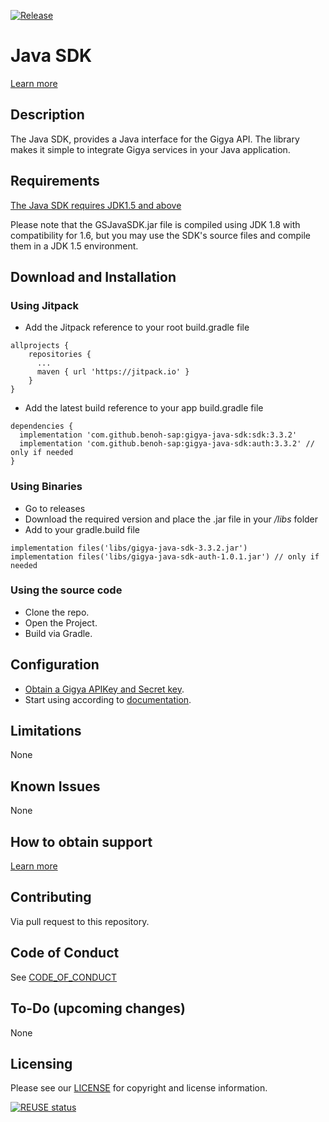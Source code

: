 [![Release](https://jitpack.io/v/SAP/gigya-java-sdk.svg)](https://jitpack.io/v/SAP/gigya-java-sdk)
# Java SDK 
[Learn more](https://help.sap.com/viewer/8b8d6fffe113457094a17701f63e3d6a/GIGYA/en-US/4161e13770b21014bbc5a10ce4041860.html)

## Description
The Java SDK, provides a Java interface for the Gigya API. 
The library makes it simple to integrate Gigya services in your Java application.

## Requirements
[The Java SDK requires JDK1.5 and above](https://www.java.com/en/download/) 

Please note that the GSJavaSDK.jar file is compiled using JDK 1.8 with compatibility for 1.6, 
but you may use the SDK's source files and compile them in a JDK 1.5 environment.

## Download and Installation
### Using Jitpack
* Add the Jitpack reference to your root build.gradle file
```
allprojects {
    repositories {
      ...
      maven { url 'https://jitpack.io' }
    }
}
```
* Add the latest build reference to your app build.gradle file
```
dependencies {
  implementation 'com.github.benoh-sap:gigya-java-sdk:sdk:3.3.2'
  implementation 'com.github.benoh-sap:gigya-java-sdk:auth:3.3.2' // only if needed
}
```
### Using Binaries
* Go to releases
* Download the required version and place the .jar file in your */libs* folder
* Add to your gradle.build file
```
implementation files('libs/gigya-java-sdk-3.3.2.jar')
implementation files('libs/gigya-java-sdk-auth-1.0.1.jar') // only if needed
```
  
### Using the source code
* Clone the repo.
* Open the Project.
* Build via Gradle.

## Configuration
* [Obtain a Gigya APIKey and Secret key](https://help.sap.com/viewer/8b8d6fffe113457094a17701f63e3d6a/GIGYA/en-US/4161e13770b21014bbc5a10ce4041860.html#topicID2__Obtaining_API_Key).
* Start using according to [documentation](https://help.sap.com/viewer/8b8d6fffe113457094a17701f63e3d6a/GIGYA/en-US/4161e13770b21014bbc5a10ce4041860.html).

## Limitations
None

## Known Issues
None

## How to obtain support
[Learn more](https://help.sap.com/viewer/8b8d6fffe113457094a17701f63e3d6a/GIGYA/en-US/4167e8a470b21014bbc5a10ce4041860.html)

## Contributing
Via pull request to this repository.

## Code of Conduct
See [CODE_OF_CONDUCT](https://github.com/SAP/gigya-java-sdk/blob/main/CODE_OF_CONDUCT.md)

## To-Do (upcoming changes)
None

## Licensing
Please see our [LICENSE](https://github.com/SAP/gigya-java-sdk/blob/main/LICENSE.txt) for copyright and license information.

[![REUSE status](https://api.reuse.software/badge/github.com/SAP/gigya-java-sdk)](https://api.reuse.software/info/github.com/SAP/gigya-java-sdk)

